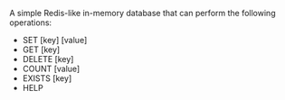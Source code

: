 A simple Redis-like in-memory database that can perform the following operations:

- SET [key] [value]
- GET [key]
- DELETE [key]
- COUNT [value]
- EXISTS [key]
- HELP
